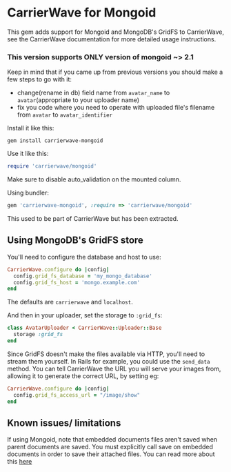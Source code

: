 # CarrierWave for Mongoid

This gem adds support for Mongoid and MongoDB's GridFS to CarrierWave, see the
CarrierWave documentation for more detailed usage instructions.

### This version supports ONLY version of mongoid ~> 2.1
Keep in mind that if you came up from previous versions you should make a few steps to go with it:

* change(rename in db) field name from `avatar_name` to `avatar`(appropriate to your uploader name)
* fix you code where you need to operate with uploaded file's filename from `avatar` to `avatar_identifier`

Install it like this:

    gem install carrierwave-mongoid

Use it like this:

```ruby
require 'carrierwave/mongoid'
```

Make sure to disable auto_validation on the mounted column.

Using bundler:

```ruby
gem 'carrierwave-mongoid', :require => 'carrierwave/mongoid'
```

This used to be part of CarrierWave but has been extracted.

## Using MongoDB's GridFS store

You'll need to configure the database and host to use:

```ruby
CarrierWave.configure do |config|
  config.grid_fs_database = 'my_mongo_database'
  config.grid_fs_host = 'mongo.example.com'
end
```

The defaults are `carrierwave` and `localhost`.

And then in your uploader, set the storage to `:grid_fs`:

```ruby
class AvatarUploader < CarrierWave::Uploader::Base
  storage :grid_fs
end
```

Since GridFS doesn't make the files available via HTTP, you'll need to stream
them yourself. In Rails for example, you could use the `send_data` method. You
can tell CarrierWave the URL you will serve your images from, allowing it to
generate the correct URL, by setting eg:

```ruby
CarrierWave.configure do |config|
  config.grid_fs_access_url = "/image/show"
end
```

## Known issues/ limitations

If using Mongoid, note that embedded documents files aren't saved when parent documents are saved.
You must explicitly call save on embedded documents in order to save their attached files.
You can read more about this [here](https://github.com/jnicklas/carrierwave/issues#issue/81)
